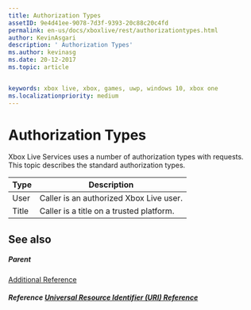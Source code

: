 ```yaml
---
title: Authorization Types
assetID: 9e4d41ee-9078-7d3f-9393-20c88c20c4fd
permalink: en-us/docs/xboxlive/rest/authorizationtypes.html
author: KevinAsgari
description: ' Authorization Types'
ms.author: kevinasg
ms.date: 20-12-2017
ms.topic: article


keywords: xbox live, xbox, games, uwp, windows 10, xbox one
ms.localizationpriority: medium
---
```



# Authorization Types
 
Xbox Live Services uses a number of authorization types with requests. This topic describes the standard authorization types.
 
| Type| Description| 
| --- | --- | 
| User | Caller is an authorized Xbox Live user. | 
| Title | Caller is a title on a trusted platform.| 
 
<a id="ID4EGC"></a>

 
## See also
 
<a id="ID4EIC"></a>

 
##### Parent  

[Additional Reference](atoc-xboxlivews-reference-additional.md)

  
<a id="ID4EUC"></a>

 
##### Reference  [Universal Resource Identifier (URI) Reference](../uri/atoc-xboxlivews-reference-uris.md)

   